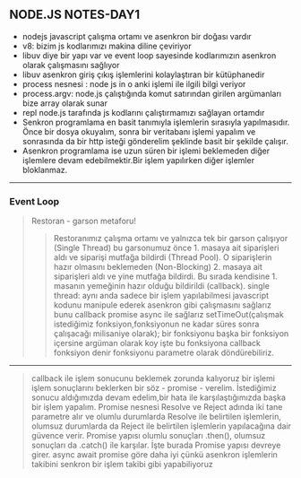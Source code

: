## NODE.JS NOTES-DAY1

* nodejs javascript çalışma ortamı ve asenkron bir doğası vardır
* v8: bizim js kodlarımızı makina diline çeviriyor
* libuv diye bir yapı var ve event loop sayesinde kodlarımızın asenkron olarak çalışmasını sağlıyor
* libuv asenkron giriş çıkış işlemlerini kolaylaştıran bir kütüphanedir
* process nesnesi : node js in o anki işlemi ile ilgili bilgi veriyor
* process.argv: node.js çalıştığında komut satırından girilen argümanları bize array olarak sunar
* repl node.js tarafında js kodlarını çalıştırmamızı sağlayan ortamdır
* Senkron programlama en basit tanımıyla işlemlerin sırasıyla yapılmasıdır. Önce bir dosya okuyalım,
sonra bir veritabanı işlemi yapalım ve sonrasında da bir http isteği gönderelim şeklinde basit bir şekilde çalışır.
* Asenkron programlama ise uzun süren bir işlemi beklemeden diğer işlemlere devam edebilmektir.Bir işlem yapılırken diğer işlemler bloklanmaz.
*** 
### Event Loop

> Restoran - garson metaforu! 
>> Restoranımız çalışma ortamı ve yalnızca tek bir garson çalışıyor (Single Thread) 
bu garsonumuz önce 1. masaya ait siparişleri aldı ve siparişi mutfağa bildirdi (Thread Pool).
O siparişlerin hazır olmasını beklemeden (Non-Blocking) 2. masaya ait siparişleri aldı ve yine mutfağa bildirdi.
Bu sırada kendisine 1. masanın yemeğinin hazır olduğu bildirildi (callback).
single thread: aynı anda sadece bir işlem yapılabilmesi
javascript kodunu manipule ederek asenkron gibi çalışmasını sağlarız bunu callback promise async ile sağlarız
setTimeOut(çalışmak istediğimiz fonksiyon,fonksiyonun ne kadar süres sonra çalışacağı milisaniye olarak);
bir fonksiyonu başka bir fonksiyon içersine argüman olarak koy işte bu fonksiyona callback fonksiyon denir
fonksiyonu parametre olarak döndürebiliriz.	
*** 
> callback ile işlem sonucunu beklemek zorunda kalıyoruz bir işlemi işlem sonuçlarını beklerken bir söz - promise - verelim. 
İstediğimiz sonucu aldığımızda devam edelim,bir hata ile karşılaştığımızda başka bir işlem yapalım.
Promise nesnesi Resolve ve Reject adında iki tane parametre alır ve olumlu durumlarda Resolve ile belirtilen işlemlerin,
olumsuz durumlarda da Reject ile belirtilen işlemlerin yapılacağına dair güvence verir.
Promise yapısı olumlu sonuçları .then(), olumsuz sonuçları da .catch() ile karşılar.
İşte burada Promise yapısı devreye girer.
async await promise göre daha iyi çünkü asenkron işlemlerin takibini senkron bir işlem takibi gibi yapabiliyoruz


